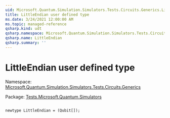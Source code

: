 ```yaml
---
uid: Microsoft.Quantum.Simulation.Simulators.Tests.Circuits.Generics.LittleEndian
title: LittleEndian user defined type
ms.date: 3/24/2021 12:00:00 AM
ms.topic: managed-reference
qsharp.kind: udt
qsharp.namespace: Microsoft.Quantum.Simulation.Simulators.Tests.Circuits.Generics
qsharp.name: LittleEndian
qsharp.summary: ''
---
```


# LittleEndian user defined type

Namespace: [Microsoft.Quantum.Simulation.Simulators.Tests.Circuits.Generics](xref:Microsoft.Quantum.Simulation.Simulators.Tests.Circuits.Generics)

Package: [Tests.Microsoft.Quantum.Simulators](https://nuget.org/packages/Tests.Microsoft.Quantum.Simulators)




```qsharp

newtype LittleEndian = (Qubit[]);
```

